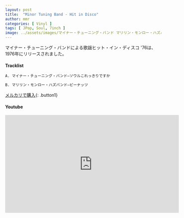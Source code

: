 ```yaml
---
layout: post
title:  "Minor Tuning Band - Hit in Disco"
author: mmr
categories: [ Vinyl ]
tags: [ JPop, Soul, 7inch ]
image: ../assets/images/マイナー・チューニング・バンド マリリン・モンロー・ハズバンド – 歌謡ヒット・イン・ディスコ '76 ソウルこれっきりですか ピーナッツ.jpg
---
```


マイナー・チューニング・バンドによる歌謡ヒット・イン・ディスコ '76は、1976年にリリースされました。

#### Tracklist
```md
A. マイナー・チューニング・バンド–ソウルこれっきりですか

B. マリリン・モンロー・ハズバンド–ピーナッツ
```

[メルカリで購入](https://jp.mercari.com/item/m64994772893?afid=6142608987){: .button1}

#### Youtube
<iframe width="560" height="315" src="https://www.youtube.com/embed/-EyXdh_WZ9Y?si=UwO_3_2xlvLQ0a6U" title="YouTube video player" frameborder="0" allow="accelerometer; autoplay; clipboard-write; encrypted-media; gyroscope; picture-in-picture; web-share" referrerpolicy="strict-origin-when-cross-origin" allowfullscreen></iframe>